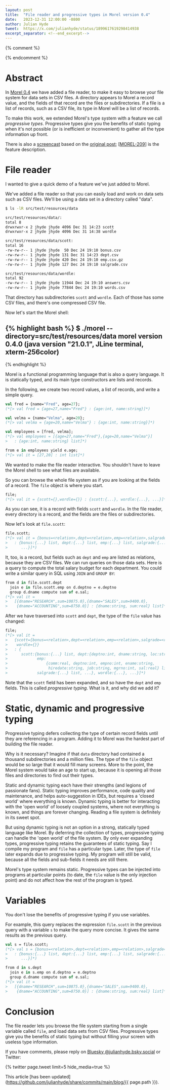 ```yaml
---
layout: post
title:  "File reader and progressive types in Morel version 0.4"
date:   2023-12-31 12:00:00 -0800
author: Julian Hyde
tweet:  https://x.com/julianhyde/status/1899617619298414938
excerpt_separator: <!--end_excerpt-->
---
```


{% comment %}
<!--
This post started as a script for a screencast.

Setup for recording:
* In 'morel' script, add '2>/dev/null' to the last java command.
* In bash, export PS1='$ '
* So that the screencast starts with title and author,
  create a title file, /tmp/title.txt, and 'cat /tmp/title.txt'
  before pressing 'record'.
-->
{% endcomment %}

# Abstract

In [Morel 0.4](https://github.com/hydromatic/morel/blob/main/HISTORY.md#040--2024-01-04)
we have added a file reader, to make it easy to browse
your file system for data sets in CSV files. A directory appears to
Morel a record value, and the fields of that record are the files or
subdirectories. If a file is a list of records, such as a CSV file,
its type in Morel will be a list of records.

To make this work, we extended Morel's type system with a feature we
call *progressive types*. Progressive types give you the benefits of
static typing when it's not possible (or is inefficient or
inconvenient) to gather all the type information up front.

<!--end_excerpt-->

There is also a
[screencast](https://www.youtube.com/watch?v=uybUjCYsBKI&t=1s)
based on the
[original post](https://github.com/hydromatic/morel/blob/main/docs/2023-12-31-file-reader-and-progressive-types.md);
[[MOREL-209](https://github.com/hydromatic/morel/issues/209)]
is the feature description.

# File reader

I wanted to give a quick demo of a feature we've just added to Morel.

We've added a file reader so that you can easily load and work on data
sets such as CSV files. We'll be using a data set in a directory
called "data".

```bash
$ ls -lR src/test/resources/data

src/test/resources/data/:
total 8
drwxrwxr-x 2 jhyde jhyde 4096 Dec 31 14:23 scott
drwxrwxr-x 2 jhyde jhyde 4096 Dec 31 14:38 wordle

src/test/resources/data/scott:
total 16
-rw-rw-r-- 1 jhyde jhyde  50 Dec 24 19:10 bonus.csv
-rw-rw-r-- 1 jhyde jhyde 131 Dec 31 14:23 dept.csv
-rw-rw-r-- 1 jhyde jhyde 420 Dec 24 19:10 emp.csv.gz
-rw-rw-r-- 1 jhyde jhyde 127 Dec 24 19:10 salgrade.csv

src/test/resources/data/wordle:
total 92
-rw-rw-r-- 1 jhyde jhyde 11944 Dec 24 19:10 answers.csv
-rw-rw-r-- 1 jhyde jhyde 77844 Dec 24 19:10 words.csv
```

That directory has subdirectories `scott` and `wordle`.  Each of
those has some CSV files, and there's one compressed CSV file.

Now let's start the Morel shell:

{% highlight bash %}
$ ./morel --directory=src/test/resources/data
morel version 0.4.0 (java version "21.0.1", JLine terminal, xterm-256color)
-
{% endhighlight %}

Morel is a functional programming language that is also a query
language. It is statically typed, and its main type constructors are
lists and records.

In the following, we create two record values, a list of records,
and write a simple query.

```sml
val fred = {name="Fred", age=27};
(*[> val fred = {age=27,name="Fred"} : {age:int, name:string}]*)

val velma = {name="Velma", age=20};
(*[> val velma = {age=20,name="Velma"} : {age:int, name:string}]*)

val employees = [fred, velma];
(*[> val employees = [{age=27,name="Fred"},{age=20,name="Velma"}]
>   : {age:int, name:string} list]*)

from e in employees yield e.age;
(*[> val it = [27,20] : int list]*)
```

We wanted to make the file reader interactive.  You shouldn't have to
leave the Morel shell to see what files are available.

So you can browse the whole file system as if you are looking at the
fields of a record. The `file` object is where you start.

```sml
file;
(*[> val it = {scott={},wordle={}} : {scott:{...}, wordle:{...}, ...}]*)
```

As you can see, it is a record with fields `scott` and `wordle`. In
the file reader, every directory is a record, and the fields are the
files or subdirectories.

Now let's look at `file.scott`:

```sml
file.scott;
(*[> val it = {bonus=<relation>,dept=<relation>,emp=<relation>,salgrade=<relation>}
>   : {bonus:{...} list, dept:{...} list, emp:{...} list, salgrade:{...} list,
>      ...}]*)
```

It, too, is a record, but fields such as `dept` and `emp` are listed
as relations, because they are CSV files.  We can run queries on those
data sets. Here is a query to compute the total salary budget for each
department. You could write a similar query in SQL using `JOIN` and
`GROUP BY`:

```sml
from d in file.scott.dept
  join e in file.scott.emp on d.deptno = e.deptno
  group d.dname compute sum of e.sal;
(*[> val it =
>   [{dname="RESEARCH",sum=10875.0},{dname="SALES",sum=9400.0},
>    {dname="ACCOUNTING",sum=8750.0}] : {dname:string, sum:real} list]*)
```

After we have traversed into `scott` and `dept`, the type of the
`file` value has changed:

```sml
file;
(*[> val it =
>   {scott={bonus=<relation>,dept=<relation>,emp=<relation>,salgrade=<relation>},
>    wordle={}}
>   : {
>      scott:{bonus:{...} list, dept:{deptno:int, dname:string, loc:string} list,
>             emp:
>                 {comm:real, deptno:int, empno:int, ename:string,
>                  hiredate:string, job:string, mgrno:int, sal:real} list,
>             salgrade:{...} list, ...}, wordle:{...}, ...}]*)
```

Note that the `scott` field has been expanded, and so have the `dept`
and `emp` fields. This is called *progressive typing*. What is it, and
why did we add it?

# Static, dynamic and progressive typing

Progressive typing defers collecting the type of certain record fields
until they are referencing in a program.  Adding it to Morel was the
hardest part of building the file reader.

Why is it necessary? Imagine if that `data` directory had contained a
thousand subdirectories and a million files. The type of the `file`
object would be so large that it would fill many screens. More to the
point, the Morel system would take an age to start up, because it is
opening all those files and directories to find out their types.

Static and dynamic typing each have their strengths (and legions of
passionate fans).  Static typing improves performance, code quality
and maintenance, and helps auto-suggestion in IDEs, but requires a
'closed world' where everything is known.  Dynamic typing is better
for interacting with the 'open world' of loosely coupled systems,
where not everything is known, and things are forever
changing. Reading a file system is definitely in its sweet spot.

But using dynamic typing is not an option in a strong, statically
typed language like Morel. By deferring the collection of types,
progressive typing can handle the 'open world' of the file system. By
only ever expanding types, progressive typing retains the guarantees
of static typing.  Say I compile my program and `file` has a
particular type.  Later, the type of `file` later expands due to
progressive typing.  My program will still be valid, because all the
fields and sub-fields it needs are still there.

Morel's type system remains static. Progressive types can be injected
into programs at particular points (to date, the `file` value is the
only injection point) and do not affect how the rest of the program is
typed.

# Variables

You don't lose the benefits of progressive typing if you use
variables.

For example, this query replaces the expression `file.scott` in the
previous query with a variable `s` to make the query more concise. It
gives the same results as the previous query.

```sml
val s = file.scott;
(*[> val s = {bonus=<relation>,dept=<relation>,emp=<relation>,salgrade=<relation>}
>   : {bonus:{...} list, dept:{...} list, emp:{...} list, salgrade:{...} list,
>      ...}]*)

from d in s.dept
  join e in s.emp on d.deptno = e.deptno
  group d.dname compute sum of e.sal;
(*[> val it =
>   [{dname="RESEARCH",sum=10875.0},{dname="SALES",sum=9400.0},
>    {dname="ACCOUNTING",sum=8750.0}] : {dname:string, sum:real} list]*)
```

# Conclusion

The file reader lets you browse the file system starting
from a single variable called `file`, and load data sets from CSV
files. Progressive types give you the benefits of static typing but
without filling your screen with useless type information.

If you have comments, please reply on
[Bluesky @julianhyde.bsky.social](https://bsky.app/profile/julianhyde.bsky.social)
or Twitter:

<div data_dnt="true">
{% twitter page.tweet limit=5 hide_media=true %}
</div>

This article
[has been updated](https://github.com/julianhyde/share/commits/main/blog/{{ page.path }}).
